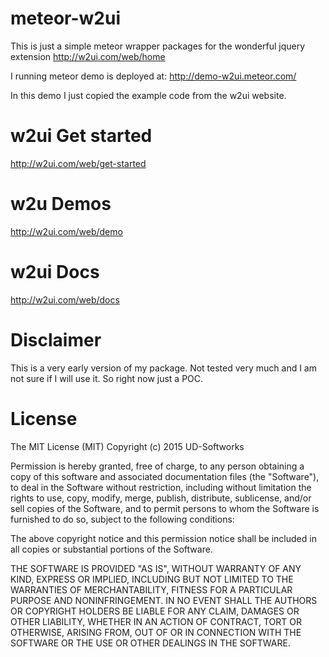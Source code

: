 # meteor-w2ui

 This is just a simple meteor wrapper packages for the wonderful jquery
extension http://w2ui.com/web/home

I running meteor demo is deployed at: http://demo-w2ui.meteor.com/

In this demo I just copied the example code from the w2ui website. 

# w2ui Get started
http://w2ui.com/web/get-started

# w2u Demos
http://w2ui.com/web/demo

# w2ui Docs
http://w2ui.com/web/docs

# Disclaimer
This is a very early version of my package. Not tested very much and I am not sure
if I will use it. So right now just a POC.

# License
The MIT License (MIT)
Copyright (c) 2015 UD-Softworks

Permission is hereby granted, free of charge, to any person obtaining a copy
of this software and associated documentation files (the "Software"), to deal
in the Software without restriction, including without limitation the rights
to use, copy, modify, merge, publish, distribute, sublicense, and/or sell
copies of the Software, and to permit persons to whom the Software is
furnished to do so, subject to the following conditions:

The above copyright notice and this permission notice shall be included in all
copies or substantial portions of the Software.

THE SOFTWARE IS PROVIDED "AS IS", WITHOUT WARRANTY OF ANY KIND, EXPRESS OR
IMPLIED, INCLUDING BUT NOT LIMITED TO THE WARRANTIES OF MERCHANTABILITY,
FITNESS FOR A PARTICULAR PURPOSE AND NONINFRINGEMENT. IN NO EVENT SHALL THE
AUTHORS OR COPYRIGHT HOLDERS BE LIABLE FOR ANY CLAIM, DAMAGES OR OTHER
LIABILITY, WHETHER IN AN ACTION OF CONTRACT, TORT OR OTHERWISE, ARISING FROM,
OUT OF OR IN CONNECTION WITH THE SOFTWARE OR THE USE OR OTHER DEALINGS IN THE
SOFTWARE.
